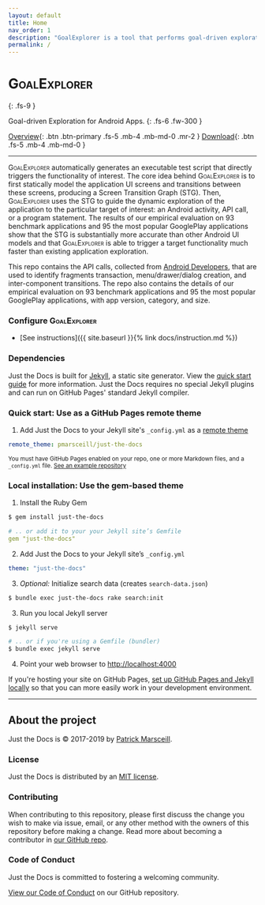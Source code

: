 ```yaml
---
layout: default
title: Home
nav_order: 1
description: "GoalExplorer is a tool that performs goal-driven exploration to trigger functionality of interest for Android apps."
permalink: /
---
```


# <span style="font-variant:small-caps;">GoalExplorer</span>
{: .fs-9 }

Goal-driven Exploration for Android Apps.
{: .fs-6 .fw-300 }

[Overview](docs/overview.md){: .btn .btn-primary .fs-5 .mb-4 .mb-md-0 .mr-2 } [Download](https://github.com/pmarsceill/just-the-docs){: .btn .fs-5 .mb-4 .mb-md-0 }

---

<span style="font-variant:small-caps;">GoalExplorer</span> automatically generates an executable test script that directly triggers the functionality of interest. The core idea behind <span style="font-variant:small-caps;">GoalExplorer</span> is to first statically model the application UI screens and transitions between these screens, producing a Screen Transition Graph (STG). Then, <span style="font-variant:small-caps;">GoalExplorer</span> uses the STG to guide the dynamic exploration of the application to the particular target of interest: an Android activity, API call, or a program statement. The results of our empirical evaluation on 93 benchmark applications and 95 the most popular GooglePlay applications show that the STG is substantially more accurate than other Android UI models and that <span style="font-variant:small-caps;">GoalExplorer</span> is able to trigger a target functionality much faster than existing application exploration.

This repo contains the API calls, collected from [Android Developers](https://developer.android.com/), that are used to identify fragments transaction, menu/drawer/dialog creation, and inter-component transitions.
The repo also contains the details of our empirical evaluation on 93 benchmark applications and 95 the most popular GooglePlay applications, with app version, category, and size.

### Configure <span style="font-variant:small-caps;">GoalExplorer</span>

- [See instructions]({{ site.baseurl }}{% link docs/instruction.md %})

### Dependencies

Just the Docs is built for [Jekyll](https://jekyllrb.com), a static site generator. View the [quick start guide](https://jekyllrb.com/docs/) for more information. Just the Docs requires no special Jekyll plugins and can run on GitHub Pages' standard Jekyll compiler.

### Quick start: Use as a GitHub Pages remote theme

1. Add Just the Docs to your Jekyll site's `_config.yml` as a [remote theme](https://blog.github.com/2017-11-29-use-any-theme-with-github-pages/)
```yaml
remote_theme: pmarsceill/just-the-docs
```
<small>You must have GitHub Pages enabled on your repo, one or more Markdown files, and a `_config.yml` file. [See an example repository](https://github.com/pmarsceill/jtd-remote)</small>

### Local installation: Use the gem-based theme

1. Install the Ruby Gem
```bash
$ gem install just-the-docs
```
```yaml
# .. or add it to your your Jekyll site’s Gemfile
gem "just-the-docs"
```
2. Add Just the Docs to your Jekyll site’s `_config.yml`
```yaml
theme: "just-the-docs"
```
3. _Optional:_ Initialize search data (creates `search-data.json`)
```bash
$ bundle exec just-the-docs rake search:init
```
3. Run you local Jekyll server
```bash
$ jekyll serve
```
```bash
# .. or if you're using a Gemfile (bundler)
$ bundle exec jekyll serve
```
4. Point your web browser to [http://localhost:4000](http://localhost:4000)

If you're hosting your site on GitHub Pages, [set up GitHub Pages and Jekyll locally](https://help.github.com/en/articles/setting-up-your-github-pages-site-locally-with-jekyll) so that you can more easily work in your development environment.

---

## About the project

Just the Docs is &copy; 2017-2019 by [Patrick Marsceill](http://patrickmarsceill.com).

### License

Just the Docs is distributed by an [MIT license](https://github.com/pmarsceill/just-the-docs/tree/master/LICENSE.txt).

### Contributing

When contributing to this repository, please first discuss the change you wish to make via issue,
email, or any other method with the owners of this repository before making a change. Read more about becoming a contributor in [our GitHub repo](https://github.com/pmarsceill/just-the-docs#contributing).

### Code of Conduct

Just the Docs is committed to fostering a welcoming community.

[View our Code of Conduct](https://github.com/pmarsceill/just-the-docs/tree/master/CODE_OF_CONDUCT.md) on our GitHub repository.
